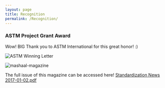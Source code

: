 ```yaml
---
layout: page
title: Recognition
permalink: /Recognition/
---
```



### ASTM Project Grant Award

Wow! BIG Thank you to ASTM International for this great honor! :) 

  ![ASTM Winning Letter](https://user-images.githubusercontent.com/29470428/86484175-a18b7e00-bd23-11ea-8a07-41eb84801e07.jpg)

  ![mashaal-magazine](https://user-images.githubusercontent.com/29470428/86484304-f3340880-bd23-11ea-9d3d-768a98020e12.jpg)


The full issue of this magazine can be accessed here! [Standardization News 2017-01-02.pdf](https://github.com/mishi-01/test/files/4870488/standardizationnews20170102-dl.pdf)






